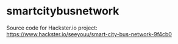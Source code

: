 # smartcitybusnetwork
Source code for Hackster.io project: https://www.hackster.io/seeyouu/smart-city-bus-network-9f4cb0
